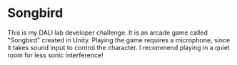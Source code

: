 # Songbird
This is my DALI lab developer challenge. It is an arcade game called "Songbird" created in Unity. 
Playing the game requires a microphone, since it takes sound input to control the character.
I recommend playing in a quiet room for less sonic interference!
